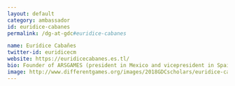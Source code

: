 ```yaml
---
layout: default
category: ambassador
id: euridice-cabanes
permalink: /dg-at-gdc#euridice-cabanes

name: Eurídice Cabañes
twitter-id: euridicecm
website: https://euridicecabanes.es.tl/
bio: Founder of ARSGAMES (president in Mexico and vicepresident in Spain). She has designed videogames that experiment with the interface as Audiogames, educational videogames with ENOVA and radical videogames such as Homozzaping that has been part of exhibitions in Colombia, Spain and Mexico. PhD in Philosophy from the Universidad Autónoma de Madrid, International Mention with the thesis entitled "Technology at the borders". She is currently a professor in the master's degree in Technological Design (e-learning) at the Isabel I University of Castilla and the Master's Degree inCommunication and Digital Humanities at the University of the Claustro de Sor Juana, where she also teaches Video Game Theory. She has more than 50 publications.
image: http://www.differentgames.org/images/2018GDCscholars/euridice-cabanes.png
---
```

